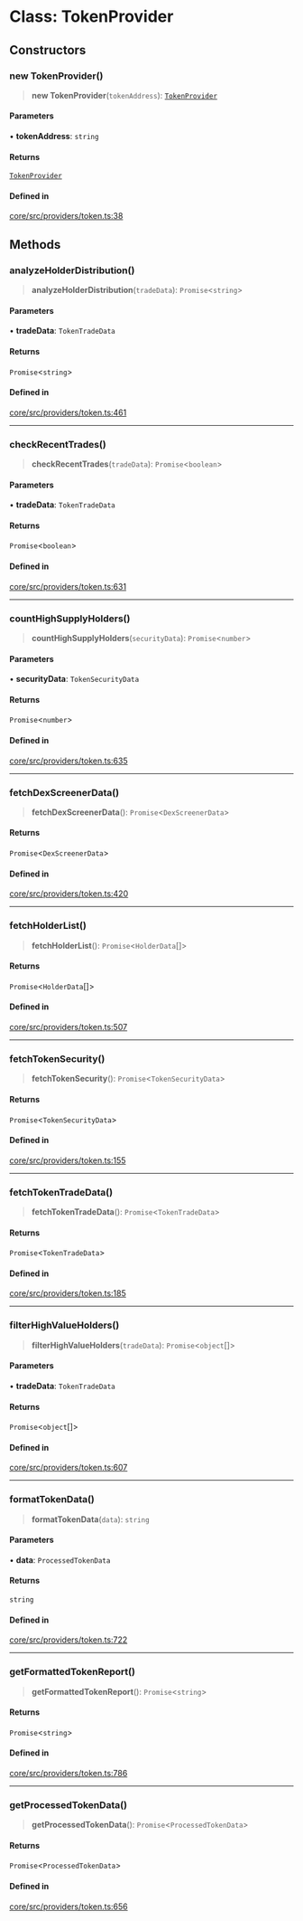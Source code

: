 # Class: TokenProvider

## Constructors

### new TokenProvider()

> **new TokenProvider**(`tokenAddress`): [`TokenProvider`](TokenProvider.md)

#### Parameters

• **tokenAddress**: `string`

#### Returns

[`TokenProvider`](TokenProvider.md)

#### Defined in

[core/src/providers/token.ts:38](https://github.com/ai16z/eliza/blob/d62ba1b3bd238d14ac669409dda20e8446e34da9/core/src/providers/token.ts#L38)

## Methods

### analyzeHolderDistribution()

> **analyzeHolderDistribution**(`tradeData`): `Promise`\<`string`\>

#### Parameters

• **tradeData**: `TokenTradeData`

#### Returns

`Promise`\<`string`\>

#### Defined in

[core/src/providers/token.ts:461](https://github.com/ai16z/eliza/blob/d62ba1b3bd238d14ac669409dda20e8446e34da9/core/src/providers/token.ts#L461)

---

### checkRecentTrades()

> **checkRecentTrades**(`tradeData`): `Promise`\<`boolean`\>

#### Parameters

• **tradeData**: `TokenTradeData`

#### Returns

`Promise`\<`boolean`\>

#### Defined in

[core/src/providers/token.ts:631](https://github.com/ai16z/eliza/blob/d62ba1b3bd238d14ac669409dda20e8446e34da9/core/src/providers/token.ts#L631)

---

### countHighSupplyHolders()

> **countHighSupplyHolders**(`securityData`): `Promise`\<`number`\>

#### Parameters

• **securityData**: `TokenSecurityData`

#### Returns

`Promise`\<`number`\>

#### Defined in

[core/src/providers/token.ts:635](https://github.com/ai16z/eliza/blob/d62ba1b3bd238d14ac669409dda20e8446e34da9/core/src/providers/token.ts#L635)

---

### fetchDexScreenerData()

> **fetchDexScreenerData**(): `Promise`\<`DexScreenerData`\>

#### Returns

`Promise`\<`DexScreenerData`\>

#### Defined in

[core/src/providers/token.ts:420](https://github.com/ai16z/eliza/blob/d62ba1b3bd238d14ac669409dda20e8446e34da9/core/src/providers/token.ts#L420)

---

### fetchHolderList()

> **fetchHolderList**(): `Promise`\<`HolderData`[]\>

#### Returns

`Promise`\<`HolderData`[]\>

#### Defined in

[core/src/providers/token.ts:507](https://github.com/ai16z/eliza/blob/d62ba1b3bd238d14ac669409dda20e8446e34da9/core/src/providers/token.ts#L507)

---

### fetchTokenSecurity()

> **fetchTokenSecurity**(): `Promise`\<`TokenSecurityData`\>

#### Returns

`Promise`\<`TokenSecurityData`\>

#### Defined in

[core/src/providers/token.ts:155](https://github.com/ai16z/eliza/blob/d62ba1b3bd238d14ac669409dda20e8446e34da9/core/src/providers/token.ts#L155)

---

### fetchTokenTradeData()

> **fetchTokenTradeData**(): `Promise`\<`TokenTradeData`\>

#### Returns

`Promise`\<`TokenTradeData`\>

#### Defined in

[core/src/providers/token.ts:185](https://github.com/ai16z/eliza/blob/d62ba1b3bd238d14ac669409dda20e8446e34da9/core/src/providers/token.ts#L185)

---

### filterHighValueHolders()

> **filterHighValueHolders**(`tradeData`): `Promise`\<`object`[]\>

#### Parameters

• **tradeData**: `TokenTradeData`

#### Returns

`Promise`\<`object`[]\>

#### Defined in

[core/src/providers/token.ts:607](https://github.com/ai16z/eliza/blob/d62ba1b3bd238d14ac669409dda20e8446e34da9/core/src/providers/token.ts#L607)

---

### formatTokenData()

> **formatTokenData**(`data`): `string`

#### Parameters

• **data**: `ProcessedTokenData`

#### Returns

`string`

#### Defined in

[core/src/providers/token.ts:722](https://github.com/ai16z/eliza/blob/d62ba1b3bd238d14ac669409dda20e8446e34da9/core/src/providers/token.ts#L722)

---

### getFormattedTokenReport()

> **getFormattedTokenReport**(): `Promise`\<`string`\>

#### Returns

`Promise`\<`string`\>

#### Defined in

[core/src/providers/token.ts:786](https://github.com/ai16z/eliza/blob/d62ba1b3bd238d14ac669409dda20e8446e34da9/core/src/providers/token.ts#L786)

---

### getProcessedTokenData()

> **getProcessedTokenData**(): `Promise`\<`ProcessedTokenData`\>

#### Returns

`Promise`\<`ProcessedTokenData`\>

#### Defined in

[core/src/providers/token.ts:656](https://github.com/ai16z/eliza/blob/d62ba1b3bd238d14ac669409dda20e8446e34da9/core/src/providers/token.ts#L656)
